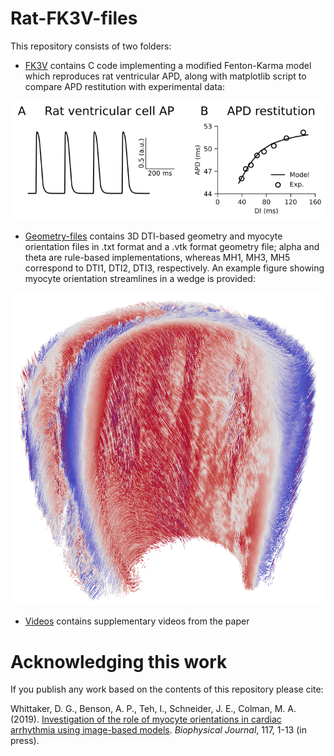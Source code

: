 # Rat-FK3V-files
This repository consists of two folders:
* [FK3V](https://github.com/DGWhittaker/Rat-FK3V-files/tree/master/FK3V) contains C code implementing a modified Fenton-Karma model which reproduces rat ventricular APD, along with matplotlib script to compare APD restitution with experimental data:
<img src="https://github.com/DGWhittaker/Rat-FK3V-files/blob/master/FK3V/FK3V-fig.png">

* [Geometry-files](https://github.com/DGWhittaker/Rat-FK3V-files/tree/master/Geometry-files) contains 3D DTI-based geometry and myocyte orientation files in .txt format and a .vtk format geometry file; alpha and theta are rule-based implementations, whereas MH1, MH3, MH5 correspond to DTI1, DTI2, DTI3, respectively. An example figure showing myocyte orientation streamlines in a wedge is provided:
<img src="https://github.com/DGWhittaker/Rat-FK3V-files/blob/master/Geometry-files/streamlines-wedge.png" height="500">

* [Videos](https://github.com/DGWhittaker/Rat-FK3V-files/tree/master/Videos) contains supplementary videos from the paper

# Acknowledging this work

If you publish any work based on the contents of this repository please cite:

Whittaker, D. G., Benson, A. P., Teh, I., Schneider, J. E., Colman, M. A.
(2019).
[Investigation of the role of myocyte orientations in cardiac arrhythmia using image-based models](https://doi.org/10.1016/j.bpj.2019.09.041).
_Biophysical Journal_, 117, 1-13 (in press).